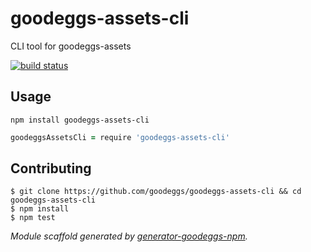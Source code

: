# goodeggs-assets-cli

CLI tool for goodeggs-assets

[![build status][travis-badge]][travis-link]


## Usage

```
npm install goodeggs-assets-cli
```

```coffee
goodeggsAssetsCli = require 'goodeggs-assets-cli'
```


## Contributing

```
$ git clone https://github.com/goodeggs/goodeggs-assets-cli && cd goodeggs-assets-cli
$ npm install
$ npm test
```

_Module scaffold generated by [generator-goodeggs-npm](https://github.com/goodeggs/generator-goodeggs-npm)._

[travis-badge]: https://magnum.travis-ci.com/goodeggs/goodeggs-assets-cli.png
[travis-link]: https://magnum.travis-ci.com/goodeggs/goodeggs-assets-cli
